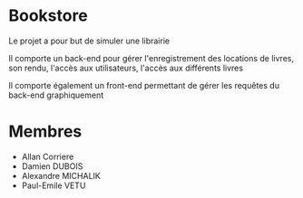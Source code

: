 # Bookstore
Le projet a pour but de simuler une librairie

Il comporte un back-end pour gérer l'enregistrement des locations de livres, son rendu, l'accès aux utilisateurs, l'accès aux différents livres

Il comporte également un front-end permettant de gérer les requêtes du back-end graphiquement


# Membres
- Allan Corriere
- Damien DUBOIS
- Alexandre MICHALIK
- Paul-Emile VETU
